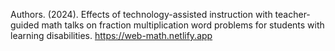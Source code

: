 Authors. (2024). Effects of technology-assisted instruction with teacher-guided math talks on fraction multiplication word problems for students with learning disabilities. https://web-math.netlify.app

